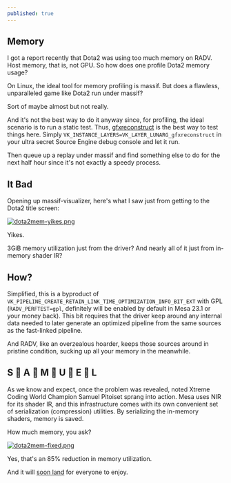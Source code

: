 ```yaml
---
published: true
---
```

## Memory

I got a report recently that Dota2 was using too much memory on RADV. Host memory, that is, not GPU. So how does one profile Dota2 memory usage?

On Linux, the ideal tool for memory profiling is massif. But does a flawless, unparalleled game like Dota2 run under massif?

Sort of maybe almost but not really.

And it's not the best way to do it anyway since, for profiling, the ideal scenario is to run a static test. Thus, [gfxreconstruct](https://github.com/LunarG/gfxreconstruct) is the best way to test things here. Simply `VK_INSTANCE_LAYERS=VK_LAYER_LUNARG_gfxreconstruct` in your ultra secret Source Engine debug console and let it run.

Then queue up a replay under massif and find something else to do for the next half hour since it's not exactly a speedy process.


## It Bad
Opening up massif-visualizer, here's what I saw just from getting to the Dota2 title screen:

[![dota2mem-yikes.png]({{site.url}}/assets/dota2mem-yikes.png)]({{site.url}}/assets/dota2mem-yikes.png)

Yikes.

3GiB memory utilization just from the driver? And nearly all of it just from in-memory shader IR?

## How?
Simplified, this is a byproduct of `VK_PIPELINE_CREATE_RETAIN_LINK_TIME_OPTIMIZATION_INFO_BIT_EXT` with GPL (`RADV_PERFTEST=gpl`, definitely will be enabled by default in Mesa 23.1 or your money back). This bit requires that the driver keep around any internal data needed to later generate an optimized pipeline from the same sources as the fast-linked pipeline.

And RADV, like an overzealous hoarder, keeps those sources around in pristine condition, sucking up all your memory in the meanwhile.

## S 🚀 A 🚀 M 🚀 U 🚀 E 🚀 L
As we know and expect, once the problem was revealed, noted Xtreme Coding World Champion Samuel Pitoiset sprang into action. Mesa uses NIR for its shader IR, and this infrastructure comes with its own convenient set of serialization (compression) utilities. By serializing the in-memory shaders, memory is saved.

How much memory, you ask?

[![dota2mem-fixed.png]({{site.url}}/assets/dota2mem-fixed.png)]({{site.url}}/assets/dota2mem-fixed.png)

Yes, that's an 85% reduction in memory utilization.

And it will [soon land](https://gitlab.freedesktop.org/mesa/mesa/-/merge_requests/22143) for everyone to enjoy.
